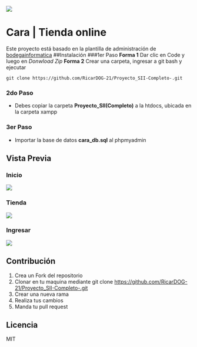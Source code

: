 ![](https://scontent.fccs3-2.fna.fbcdn.net/v/t39.30808-6/292388776_199391935878952_1121836150522591187_n.jpg?_nc_cat=108&ccb=1-7&_nc_sid=730e14&_nc_ohc=B9mBWB_gKkUAX9eKcav&_nc_ht=scontent.fccs3-2.fna&oh=00_AT80y_j9XQ7LRow7xcRCoMXzWGsaNhqSVR9KG6LSAcTsyw&oe=62D43F84)

# Cara | Tienda online

Este proyecto está basado en la plantilla de administración de [bodegainformatica](https://github.com/Logicainformatica18/bodegainformatica#bodega-inform%C3%A1tica "bodegainformatica")
##Instalación
 ###1er Paso
**Forma 1** Dar clic en Code y luego en *Donwload Zip*
**Forma 2** Crear una carpeta, ingresar a git bash y ejecutar
```
git clone https://github.com/RicarDOG-21/Proyecto_SII-Completo-.git
```
### 2do Paso
- Debes copiar la carpeta **Proyecto_SII(Completo)**
a la htdocs, ubicada en la carpeta xampp

### 3er Paso
- Importar la base de datos **cara_db.sql** al
phpmyadmin

## Vista Previa

### Inicio
![](https://scontent.fccs3-2.fna.fbcdn.net/v/t39.30808-6/293775155_199391545878991_3455360665712246412_n.jpg?_nc_cat=102&ccb=1-7&_nc_sid=730e14&_nc_ohc=CEik9QYpzzcAX_4H5dr&_nc_ht=scontent.fccs3-2.fna&oh=00_AT9u9jJbbrUDG4kSYB8DEHquI9HnOphXHuMErn428wl_SA&oe=62D490B2)

### Tienda
![](https://scontent.fccs3-1.fna.fbcdn.net/v/t39.30808-6/293217971_199392655878880_2357382182346983109_n.jpg?_nc_cat=106&ccb=1-7&_nc_sid=730e14&_nc_ohc=WQOB1FB2pGoAX-G_0BG&_nc_ht=scontent.fccs3-1.fna&oh=00_AT8UNEWI1THLRO_STL9oPeFyv80q1hB3XxlmfJwSira6bw&oe=62D42756)

### Ingresar
![](https://scontent.fccs3-2.fna.fbcdn.net/v/t39.30808-6/293023342_199393499212129_6879585416806262383_n.jpg?_nc_cat=110&ccb=1-7&_nc_sid=730e14&_nc_ohc=DsnBAJZFU-wAX_AMyDO&_nc_ht=scontent.fccs3-2.fna&oh=00_AT8zqlS8LbSNjTTeQ60xoTGqt5BI-3fnWYGlLLcMHjb_xQ&oe=62D4E952)

## Contribución
1. Crea un Fork del repositorio
2. Clonar en tu maquina mediante git clone https://github.com/RicarDOG-21/Proyecto_SII-Completo-.git
3. Crear una nueva rama
4. Realiza tus cambios
5. Manda tu pull request

## Licencia
 MIT
